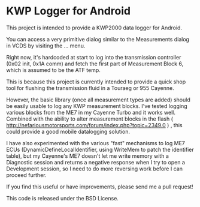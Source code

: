 # KWP Logger for Android

This project is intended to provide a KWP2000 data logger for Android.

You can access a very primitive dialog similar to the Measurements dialog in VCDS by visiting the ... menu.

Right now, it's hardcoded at start to log into the transmission controller (0x02 init, 0x1A comm) and fetch the first part of Measurement Block 6, which is assumed to be the ATF temp.

This is because this project is currently intended to provide a quick shop tool for flushing the transmission fluid in a Touraeg or 955 Cayenne.

However, the basic library (once all measurement types are added) should be easily usable to log any KWP measurement blocks. I've tested logging various blocks from the ME7 in my Cayenne Turbo and it works well. Combined with the ability to alter measurement blocks in the flash ( http://nefariousmotorsports.com/forum/index.php?topic=2349.0 ) , this could provide a good mobile datalogging solution.

I have also experimented with the various "fast" mechanisms to log ME7 ECUs (DynamicDefineLocalIdentifier, using WriteMem to patch the identifier table), but my Cayenne's ME7 doesn't let me write memory with a Diagnostic session and returns a negative response when I try to open a Development session, so I need to do more reversing work before I can proceed further. 

If you find this useful or have improvements, please send me a pull request!

This code is released under the BSD License.
